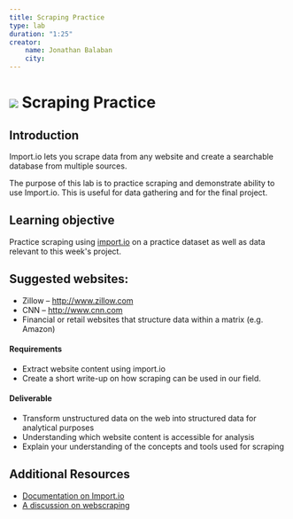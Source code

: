 ```yaml
---
title: Scraping Practice
type: lab
duration: "1:25"
creator:
    name: Jonathan Balaban
    city:
---
```


# ![](https://ga-dash.s3.amazonaws.com/production/assets/logo-9f88ae6c9c3871690e33280fcf557f33.png) Scraping Practice

## Introduction

Import.io lets you scrape data from any website and create a searchable database from multiple sources.

The purpose of this lab is to practice scraping and demonstrate ability to use Import.io. This is useful for data gathering and for the final project.

## Learning objective

Practice scraping using [import.io](http://import.io) on a practice dataset as well as data relevant to this week's project.

## Suggested websites:
- Zillow – http://www.zillow.com
- CNN – http://www.cnn.com
- Financial or retail websites that structure data within a matrix (e.g. Amazon)

#### Requirements

- Extract website content using import.io
- Create a short write-up on how scraping can be used in our field.

#### Deliverable
- Transform unstructured data on the web into structured data for analytical purposes
- Understanding which website content is accessible for analysis
- Explain your understanding of the concepts and tools used for scraping

## Additional Resources

- [Documentation on Import.io](http://www.ttdatavis.onthinktanks.org/how-tos/how-to-capture-and-structure-data-from-websites-using-importio)
- [A discussion on webscraping](http://beginwebscrape.com/using-connectors/)
